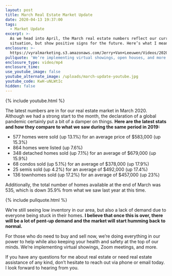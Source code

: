 ```yaml
---
layout: post
title: March Real Estate Market Update
date: 2020-04-13 19:37:00
tags:
  - Market Update
excerpt: >-
  As we head into April, the March real estate numbers reflect our current
  situation, but show positive signs for the future. Here’s what I mean.
enclosure: >-
  https://vyralmarketing.s3.amazonaws.com/Jerry+Van+Leeuwen/Videos/2020/March+Real+Estate+Market+Update.mp4
pullquote: 'We’re implementing virtual showings, open houses, and more.'
enclosure_type: video/mp4
enclosure_time:
use_youtube_image: false
youtube_alternate_image: /uploads/march-update-youtube.jpg
youtube_code: KwH-uNLWtIc
hidden: false
---
```


{% include youtube.html %}

The latest numbers are in for our real estate market in March 2020. Although we had a strong start to the month, the declaration of a global pandemic certainly put a bit of a damper on things. **Here are the latest stats and how they compare to what we saw during the same period in 2019:**

* 577 homes were sold (up 13.1%) for an average price of $583,000 (up 15.3%)
* 864 homes were listed (up 7.6%)
* 348 detached homes sold (up 7.1%) for an average of $679,000 (up 15.9%)
* 68 condos sold (up 5.1%) for an average of $378,000 (up 17.9%)
* 25 semis sold (up 4.2%) for an average of $492,000 (up 17.4%)
* 136 townhomes sold (up 17.2%) for an average of $457,000 (up 23%)

Additionally, the total number of homes available at the end of March was 535, which is down 35.9% from what we saw last year at this time.

{% include pullquote.html %}

We’re still seeing low inventory in our area, but also a lack of demand due to everyone being stuck in their homes. **I believe that once this is over, there will be a lot of pent-up demand and the market will start humming back to normal.**

For those who do need to buy and sell now, we’re doing everything in our power to help while also keeping your health and safety at the top of our minds. We’re implementing virtual showings, Zoom meetings, and more.

If you have any questions for me about real estate or need real estate assistance of any kind, don’t hesitate to reach out via phone or email today. I look forward to hearing from you.